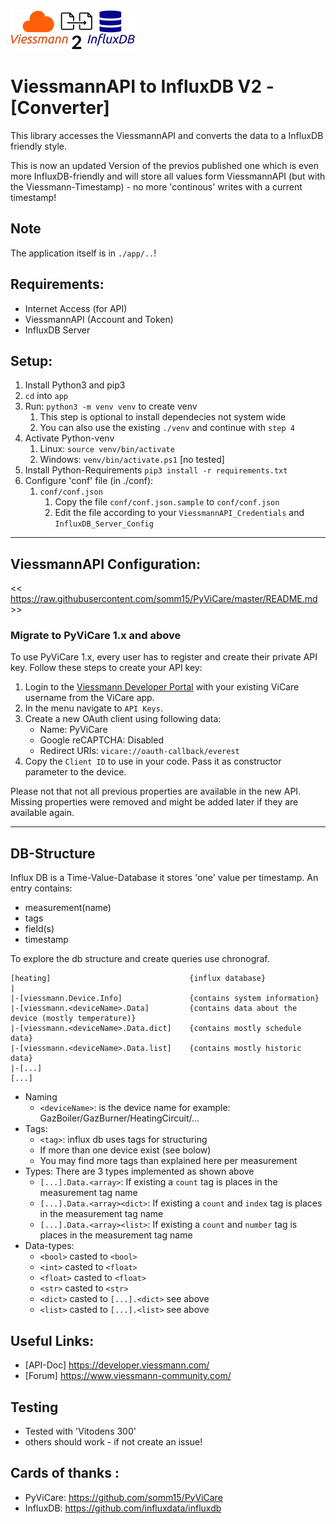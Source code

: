 
![v2i_logo](v2i_icon.png)
# ViessmannAPI to InfluxDB V2 - [Converter]
This library accesses the ViessmannAPI and converts the data to a InfluxDB friendly style.

This is now an updated Version of the previos published one which is even more InfluxDB-friendly and will store all values form ViessmannAPI (but with the Viessmann-Timestamp) - no more 'continous' writes with a current timestamp!


## Note
The application itself is in `./app/..`!

## Requirements:
- Internet Access (for API)
- ViessmannAPI (Account and Token)
- InfluxDB Server

## Setup:
1. Install Python3 and pip3
2. `cd` into `app`
3. Run: `python3 -m venv venv` to create venv
   1. This step is optional to install dependecies not system wide
   2. You can also use the existing `./venv` and continue with `step 4`
4. Activate Python-venv
   1. Linux: `source venv/bin/activate`
   2. Windows: `venv/bin/activate.ps1` [no tested]
5. Install Python-Requirements `pip3 install -r requirements.txt`
6. Configure 'conf' file (in ./conf):
   1. `conf/conf.json`
         1. Copy the file `conf/conf.json.sample` to `conf/conf.json`
         2. Edit the file according to your `ViessmannAPI_Credentials` and `InfluxDB_Server_Config`
   
---

## ViessmannAPI Configuration:
<< https://raw.githubusercontent.com/somm15/PyViCare/master/README.md >>
### Migrate to PyViCare 1.x and above

To use PyViCare 1.x, every user has to register and create their private API key. Follow these steps to create your API key:

1. Login to the [Viessmann Developer Portal](https://developer.viessmann.com/) with your existing ViCare username from the ViCare app.
2. In the menu navigate to `API Keys`.
3. Create a new OAuth client using following data:
   - Name: PyViCare
   - Google reCAPTCHA: Disabled
   - Redirect URIs: `vicare://oauth-callback/everest`
4. Copy the `Client ID` to use in your code. Pass it as constructor parameter to the device.

Please not that not all previous properties are available in the new API. Missing properties were removed and might be added later if they are available again.

---
## DB-Structure
Influx DB is a Time-Value-Database it stores 'one' value per timestamp.
An entry contains:
- measurement(name)
- tags
- field(s)
- timestamp

To explore the db structure and create queries use chronograf. 
```text
[heating]                               {influx database}
|
|-[viessmann.Device.Info]               {contains system information}
|-[viessmann.<deviceName>.Data]         {contains data about the device (mostly temperature)}
|-[viessmann.<deviceName>.Data.dict]    {contains mostly schedule data}
|-[viessmann.<deviceName>.Data.list]    {contains mostly historic data}
|-[...]
[...]
```
- Naming
  - `<deviceName>`: is the device name for example: GazBoiler/GazBurner/HeatingCircuit/...
- Tags:
  - `<tag>`: influx db uses tags for structuring
  - If more than one device exist (see bolow)
  - You may find more tags than explained here per measurement
- Types: There are 3 types implemented as shown above 
   - `[...].Data.<array>`: If existing a `count` tag is places in the measurement tag name
   - `[...].Data.<array><dict>`: If existing a `count` and `index` tag is places in the measurement tag name
   - `[...].Data.<array><list>`: If existing a `count` and `number` tag is places in the measurement tag name
- Data-types:
  - `<bool>` casted to `<bool>`
  - `<int>` casted to `<float>`
  - `<float>` casted to `<float>`
  - `<str>` casted to `<str>`
  - `<dict>` casted to `[...].<dict>` see above
  - `<list>` casted to `[...].<list>` see above
  

## Useful Links:
- [API-Doc] https://developer.viessmann.com/
- [Forum] https://www.viessmann-community.com/ 

## Testing
- Tested with 'Vitodens 300'
- others should work - if not create an issue!

## Cards of thanks :
- PyViCare: https://github.com/somm15/PyViCare
- InfluxDB: https://github.com/influxdata/influxdb
